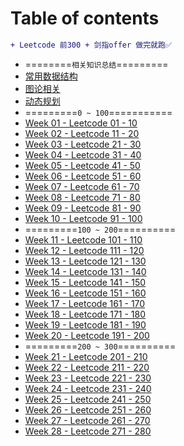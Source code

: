 <!--
 * @Description: Catalogue
 * @Versions: 
 * @Author: Vernon Cui
 * @Github: https://github.com/vernon97
 * @Date: 2020-11-20 19:46:01
 * @LastEditors: Vernon Cui
 * @LastEditTime: 2021-01-18 21:13:55
 * @FilePath: /.leetcode/Users/vernon/Leetcode-notes/README.md
-->
# Table of contents

```diff
+ Leetcode 前300 + 剑指offer 做完就跑✅
```

* ========`相关知识总结`=========
* [常用数据结构](常用数据结构.md)
* [图论相关](图论.md)
* [动态规划](动态规划.md)
* =========`0 ~ 100`===========
* [Week 01 - Leetcode 01 - 10](week01.md)
* [Week 02 - Leetcode 11 - 20](week02.md)
* [Week 03 - Leetcode 21 - 30](week03.md)
* [Week 04 - Leetcode 31 - 40](week04.md)
* [Week 05 - Leetcode 41 - 50](week05.md)
* [Week 06 - Leetcode 51 - 60](week06.md) 
* [Week 07 - Leetcode 61 - 70](week07.md)
* [Week 08 - Leetcode 71 - 80](week08.md)
* [Week 09 - Leetcode 81 - 90](week09.md)
* [Week 10 - Leetcode 91 - 100](week10.md)
* =========`100 ~ 200`==========
* [Week 11 - Leetcode 101 - 110](week11.md)
* [Week 12 - Leetcode 111 - 120](week12.md)
* [Week 13 - Leetcode 121 - 130](week13.md) 
* [Week 14 - Leetcode 131 - 140](week14.md)
* [Week 15 - Leetcode 141 - 150](week15.md) 
* [Week 16 - Leetcode 151 - 160](week16.md)
* [Week 17 - Leetcode 161 - 170](week17.md)
* [Week 18 - Leetcode 171 - 180](week18.md)
* [Week 19 - Leetcode 181 - 190](week19.md)
* [Week 20 - Leetcode 191 - 200](week20.md) 
* =========`200 ~ 300`==========
* [Week 21 - Leetcode 201 - 210](week21.md)
* [Week 22 - Leetcode 211 - 220](week22.md)
* [Week 23 - Leetcode 221 - 230](week23.md)
* [Week 24 - Leetcode 231 - 240](week24.md)
* [Week 25 - Leetcode 241 - 250](week25.md)
* [Week 26 - Leetcode 251 - 260](week26.md)
* [Week 27 - Leetcode 261 - 270](week27.md)
* [Week 28 - Leetcode 271 - 280](week28.md)
  